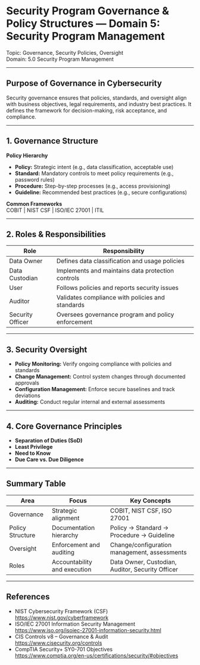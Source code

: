 # Security Program Governance & Policy Structures — Domain 5: Security Program Management

Topic: Governance, Security Policies, Oversight  
Domain: 5.0 Security Program Management

---

## Purpose of Governance in Cybersecurity

Security governance ensures that policies, standards, and oversight align with business objectives, legal requirements, and industry best practices. It defines the framework for decision-making, risk acceptance, and compliance.

---

## 1. Governance Structure

**Policy Hierarchy**  
- **Policy:** Strategic intent (e.g., data classification, acceptable use)  
- **Standard:** Mandatory controls to meet policy requirements (e.g., password rules)  
- **Procedure:** Step-by-step processes (e.g., access provisioning)  
- **Guideline:** Recommended best practices (e.g., secure configurations)

**Common Frameworks**  
COBIT | NIST CSF | ISO/IEC 27001 | ITIL

---

## 2. Roles & Responsibilities

| Role               | Responsibility                                    |
| ------------------ | ------------------------------------------------- |
| Data Owner         | Defines data classification and usage policies    |
| Data Custodian     | Implements and maintains data protection controls |
| User               | Follows policies and reports security issues      |
| Auditor            | Validates compliance with policies and standards  |
| Security Officer   | Oversees governance program and policy enforcement|

---

## 3. Security Oversight

- **Policy Monitoring:** Verify ongoing compliance with policies and standards  
- **Change Management:** Control system changes through documented approvals  
- **Configuration Management:** Enforce secure baselines and track deviations  
- **Auditing:** Conduct regular internal and external assessments  

---

## 4. Core Governance Principles

- **Separation of Duties (SoD)**  
- **Least Privilege**  
- **Need to Know**  
- **Due Care vs. Due Diligence**  

---

## Summary Table

| Area              | Focus                            | Key Concepts                                     |
| ----------------- | -------------------------------- | ------------------------------------------------ |
| Governance        | Strategic alignment              | COBIT, NIST CSF, ISO 27001                       |
| Policy Structure  | Documentation hierarchy          | Policy → Standard → Procedure → Guideline        |
| Oversight         | Enforcement and auditing         | Change/configuration management, assessments     |
| Roles             | Accountability and execution     | Data Owner, Custodian, Auditor, Security Officer |

---

## References

- NIST Cybersecurity Framework (CSF)
  https://www.nist.gov/cyberframework  
- ISO/IEC 27001 Information Security Management
  https://www.iso.org/isoiec-27001-information-security.html  
- CIS Controls v8 – Governance & Audit
  https://www.cisecurity.org/controls 
- CompTIA Security+ SY0-701 Objectives  
  https://www.comptia.org/en-us/certifications/security/#objectives